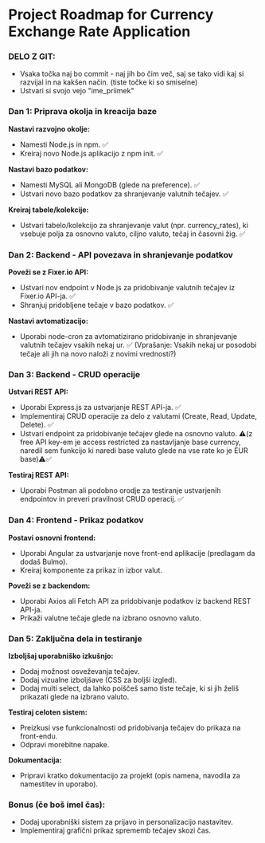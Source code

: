 # Project Roadmap for Currency Exchange Rate Application

### DELO Z GIT:

- Vsaka točka naj bo commit - naj jih bo čim več, saj se tako vidi kaj si razvijal in na kakšen način. (tiste točke ki so smiselne)
- Ustvari si svojo vejo "ime_priimek"

### Dan 1: Priprava okolja in kreacija baze

**Nastavi razvojno okolje:**

- Namesti Node.js in npm. ✅
- Kreiraj novo Node.js aplikacijo z npm init. ✅

**Nastavi bazo podatkov:**

- Namesti MySQL ali MongoDB (glede na preference). ✅
- Ustvari novo bazo podatkov za shranjevanje valutnih tečajev. ✅

**Kreiraj tabele/kolekcije:**

- Ustvari tabelo/kolekcijo za shranjevanje valut (npr. currency_rates), ki vsebuje polja za osnovno valuto, ciljno valuto, tečaj in časovni žig. ✅

### Dan 2: Backend - API povezava in shranjevanje podatkov

**Poveži se z Fixer.io API:**

- Ustvari nov endpoint v Node.js za pridobivanje valutnih tečajev iz Fixer.io API-ja. ✅
- Shranjuj pridobljene tečaje v bazo podatkov. ✅

**Nastavi avtomatizacijo:**

- Uporabi node-cron za avtomatizirano pridobivanje in shranjevanje valutnih tečajev vsakih nekaj ur. ✅ (Vprašanje: Vsakih nekaj ur
  posodobi tečaje ali jih na novo naloži z novimi vrednosti?)

### Dan 3: Backend - CRUD operacije

**Ustvari REST API:**

- Uporabi Express.js za ustvarjanje REST API-ja. ✅
- Implementiraj CRUD operacije za delo z valutami (Create, Read, Update, Delete). ✅
- Ustvari endpoint za pridobivanje tečajev glede na osnovno valuto. ⚠️(z free API key-em je access restricted za nastavljanje base currency, naredil sem funkcijo ki naredi base valuto glede na vse rate ko je EUR base)⚠️✅

**Testiraj REST API:**

- Uporabi Postman ali podobno orodje za testiranje ustvarjenih endpointov in preveri pravilnost CRUD operacij. ✅

### Dan 4: Frontend - Prikaz podatkov

**Postavi osnovni frontend:**

- Uporabi Angular za ustvarjanje nove front-end aplikacije (predlagam da dodaš Bulmo).
- Kreiraj komponente za prikaz in izbor valut.

**Poveži se z backendom:**

- Uporabi Axios ali Fetch API za pridobivanje podatkov iz backend REST API-ja.
- Prikaži valutne tečaje glede na izbrano osnovno valuto.

### Dan 5: Zaključna dela in testiranje

**Izboljšaj uporabniško izkušnjo:**

- Dodaj možnost osveževanja tečajev.
- Dodaj vizualne izboljšave (CSS za boljši izgled).
- Dodaj multi select, da lahko poiščeš samo tiste tečaje, ki si jih želiš prikazati glede na izbrano valuto.

**Testiraj celoten sistem:**

- Preizkusi vse funkcionalnosti od pridobivanja tečajev do prikaza na front-endu.
- Odpravi morebitne napake.

**Dokumentacija:**

- Pripravi kratko dokumentacijo za projekt (opis namena, navodila za namestitev in uporabo).

### Bonus (če boš imel čas):

- Dodaj uporabniški sistem za prijavo in personalizacijo nastavitev.
- Implementiraj grafični prikaz sprememb tečajev skozi čas.
